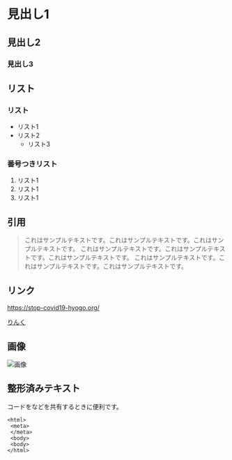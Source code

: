 # 見出し1

## 見出し2

### 見出し3

## リスト

### リスト

- リスト1
- リスト2
    - リスト3

### 番号つきリスト

1. リスト1
1. リスト1
1. リスト1

## 引用

> これはサンプルテキストです。これはサンプルテキストです。これはサンプルテキストです。
> これはサンプルテキストです。これはサンプルテキストです。これはサンプルテキストです。
> これはサンプルテキストです。これはサンプルテキストです。これはサンプルテキストです。

## リンク

https://stop-covid19-hyogo.org/

[りんく](https://stop-covid19-hyogo.org/)

## 画像

![画像](https://stop-covid19-hyogo.org/logo.svg)

## 整形済みテキスト

コードをなどを共有するときに便利です。

```
<html>
 <meta>
 </meta>
 <body>
 <body>
</html>
```


